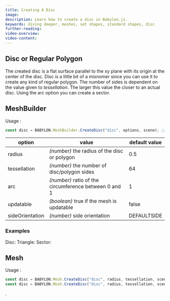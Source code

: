 ```yaml
---
title: Creating A Disc
image: 
description: Learn how to create a disc in Babylon.js.
keywords: diving deeper, meshes, set shapes, standard shapes, disc
further-reading:
video-overview:
video-content:
---
```



## Disc or Regular Polygon
The created disc is a flat surface parallel to the xy plane with its origin at the center of the disc. Disc is a little bit of a misnomer since you can use it to create any kind of regular polygon. The number of sides is dependent on the value given to _tessellation_. The larger this value the closer to an actual disc. Using the arc option you can create a sector.

## MeshBuilder
Usage :
```javascript
const disc = BABYLON.MeshBuilder.CreateDisc("disc", options, scene); //scene is optional and defaults to the current scene 
```

option|value|default value
--------|-----|-------------
radius|_(number)_ the radius of the disc or polygon|0.5
tessellation|_(number)_ the number of disc/polygon sides|64
arc|_(number)_ ratio of the circumference between 0 and 1|1
updatable|_(boolean)_ true if the mesh is updatable|false
sideOrientation|_(number)_ side orientation|DEFAULTSIDE


### Examples
Disc: <Playground id="#MVSQWZ#1" title="Create a Disc" description="Simple example of creating a disc."/>
Triangle: <Playground id="#MVSQWZ#2" title="Create a Triangle" description="Simple example of creating a triangle."/>
Sector: <Playground id="#MVSQWZ#3" title="Create a Sector" description="Simple example of creating a sector."/>

## Mesh
Usage :
```javascript
const disc = BABYLON.Mesh.CreateDisc("disc", radius, tessellation, scene);
const disc = BABYLON.Mesh.CreateDisc("disc", radius, tessellation, scene, updatable, sideOrientation); //optional parameters after scene
```
.